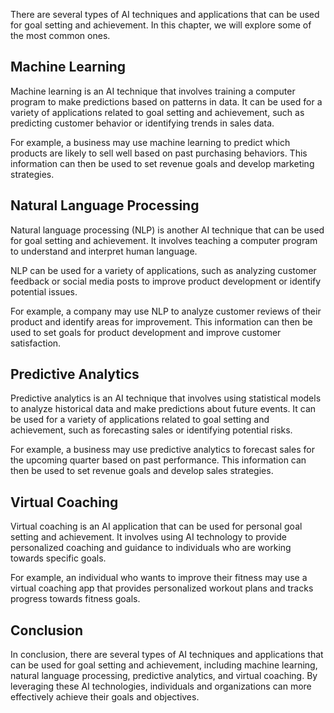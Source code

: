 
There are several types of AI techniques and applications that can be used for goal setting and achievement. In this chapter, we will explore some of the most common ones.

Machine Learning
----------------

Machine learning is an AI technique that involves training a computer program to make predictions based on patterns in data. It can be used for a variety of applications related to goal setting and achievement, such as predicting customer behavior or identifying trends in sales data.

For example, a business may use machine learning to predict which products are likely to sell well based on past purchasing behaviors. This information can then be used to set revenue goals and develop marketing strategies.

Natural Language Processing
---------------------------

Natural language processing (NLP) is another AI technique that can be used for goal setting and achievement. It involves teaching a computer program to understand and interpret human language.

NLP can be used for a variety of applications, such as analyzing customer feedback or social media posts to improve product development or identify potential issues.

For example, a company may use NLP to analyze customer reviews of their product and identify areas for improvement. This information can then be used to set goals for product development and improve customer satisfaction.

Predictive Analytics
--------------------

Predictive analytics is an AI technique that involves using statistical models to analyze historical data and make predictions about future events. It can be used for a variety of applications related to goal setting and achievement, such as forecasting sales or identifying potential risks.

For example, a business may use predictive analytics to forecast sales for the upcoming quarter based on past performance. This information can then be used to set revenue goals and develop sales strategies.

Virtual Coaching
----------------

Virtual coaching is an AI application that can be used for personal goal setting and achievement. It involves using AI technology to provide personalized coaching and guidance to individuals who are working towards specific goals.

For example, an individual who wants to improve their fitness may use a virtual coaching app that provides personalized workout plans and tracks progress towards fitness goals.

Conclusion
----------

In conclusion, there are several types of AI techniques and applications that can be used for goal setting and achievement, including machine learning, natural language processing, predictive analytics, and virtual coaching. By leveraging these AI technologies, individuals and organizations can more effectively achieve their goals and objectives.
